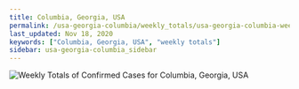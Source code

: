 ```yaml
---
title: Columbia, Georgia, USA
permalink: /usa-georgia-columbia/weekly_totals/usa-georgia-columbia-weekly_totals.html
last_updated: Nov 18, 2020
keywords: ["Columbia, Georgia, USA", "weekly totals"]
sidebar: usa-georgia-columbia_sidebar
---
```


![Weekly Totals of Confirmed Cases for Columbia, Georgia, USA](/covid_tracker/images/graphs/usa-georgia-columbia-weekly_totals_graph.png)
